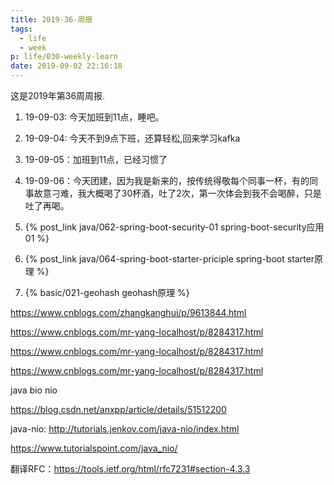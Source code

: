 ```yaml
---
title: 2019-36-周报
tags:
  - life
  - week
p: life/030-weekly-learn
date: 2019-09-02 22:16:18
---
```


这是2019年第36周周报.

1. 19-09-03: 今天加班到11点，睡吧。

2. 19-09-04: 今天不到9点下班，还算轻松,回来学习kafka

3. 19-09-05：加班到11点，已经习惯了

4. 19-09-06：今天团建，因为我是新来的，按传统得敬每个同事一杯，有的同事故意刁难，我大概喝了30杯酒，吐了2次，第一次体会到我不会喝醉，只是吐了再喝。

5. {% post_link java/062-spring-boot-security-01 spring-boot-security应用01 %}

6. {% post_link java/064-spring-boot-starter-priciple spring-boot starter原理 %}

7. {% basic/021-geohash  geohash原理 %}



https://www.cnblogs.com/zhangkanghui/p/9613844.html

https://www.cnblogs.com/mr-yang-localhost/p/8284317.html

https://www.cnblogs.com/mr-yang-localhost/p/8284317.html

https://www.cnblogs.com/mr-yang-localhost/p/8284317.html




java bio nio

https://blog.csdn.net/anxpp/article/details/51512200

java-nio: http://tutorials.jenkov.com/java-nio/index.html

https://www.tutorialspoint.com/java_nio/

翻译RFC：https://tools.ietf.org/html/rfc7231#section-4.3.3


